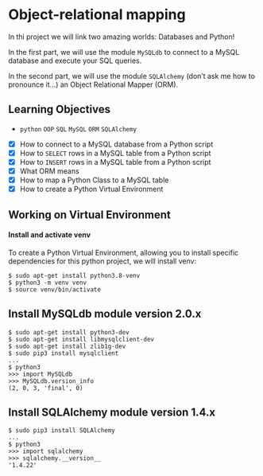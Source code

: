 # Object-relational mapping
In thi project we will link two amazing worlds: Databases and Python!

In the first part, we will use the module `MySQLdb` to connect to a MySQL database and execute your SQL queries.

In the second part, we will use the module `SQLAlchemy` (don’t ask me how to pronounce it…) an Object Relational Mapper (ORM).


## Learning Objectives
-  `python` `OOP` `SQL` `MySQL` `ORM` `SQLAlchemy`
- [x] How to connect to a MySQL database from a Python script
- [x] How to `SELECT` rows in a MySQL table from a Python script
- [x] How to `INSERT` rows in a MySQL table from a Python script
- [x] What ORM means
- [x] How to map a Python Class to a MySQL table
- [x] How to create a Python Virtual Environment

## Working on Virtual Environment
#### Install and activate venv
To create a Python Virtual Environment, allowing you to install specific dependencies for this python project, we will install venv:
```shell
$ sudo apt-get install python3.8-venv
$ python3 -m venv venv
$ source venv/bin/activate
```

## Install MySQLdb module version 2.0.x
```shell
$ sudo apt-get install python3-dev
$ sudo apt-get install libmysqlclient-dev
$ sudo apt-get install zlib1g-dev
$ sudo pip3 install mysqlclient
...
$ python3
>>> import MySQLdb
>>> MySQLdb.version_info 
(2, 0, 3, 'final', 0)
```

## Install SQLAlchemy module version 1.4.x
```shell
$ sudo pip3 install SQLAlchemy
...
$ python3
>>> import sqlalchemy
>>> sqlalchemy.__version__ 
'1.4.22'
```
